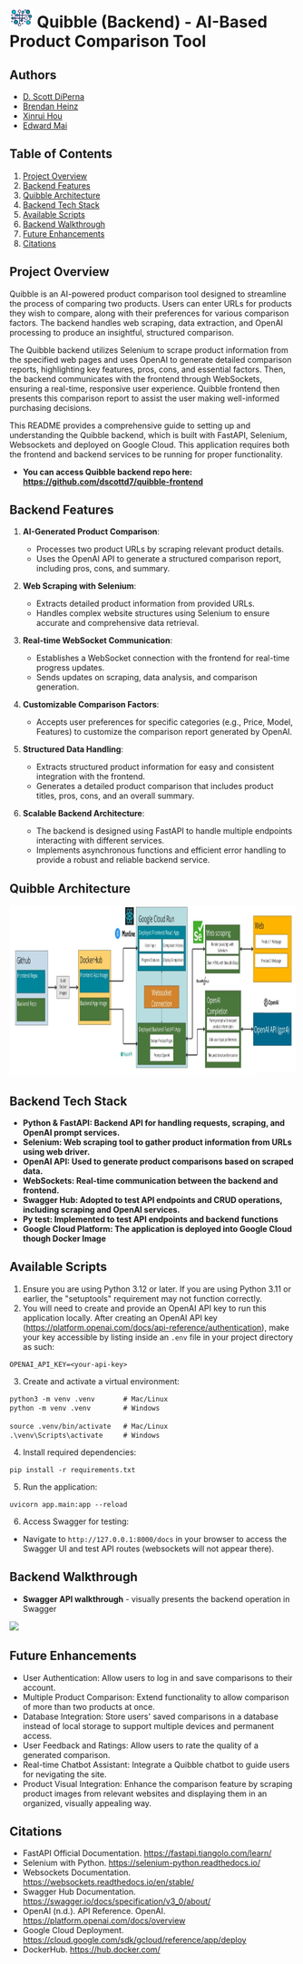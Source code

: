 # <img src='./public/quibble.jpg' height = "35"/> Quibble (Backend) - AI-Based Product Comparison Tool 

## Authors
- [D. Scott DiPerna](https://github.com/dscottd7)
- [Brendan Heinz](https://github.com/jbh14)
- [Xinrui Hou](https://github.com/superhermione)
- [Edward Mai](https://github.com/MaiEdward)

## Table of Contents
1. [Project Overview](#overview)
2. [Backend Features](#product_features)
3. [Quibble Architecture](#quibble_architecture)
4. [Backend Tech Stack](#tech_stack)
5. [Available Scripts](#scripts)
6. [Backend Walkthrough](#walkthrough)
7. [Future Enhancements](#future_enhancement)
8. [Citations](#citations)


## Project Overview
Quibble is an AI-powered product comparison tool designed to streamline the process of comparing two products. Users can enter URLs for products they wish to compare, along with their preferences for various comparison factors. The backend handles web scraping, data extraction, and OpenAI processing to produce an insightful, structured comparison.

The Quibble backend utilizes Selenium to scrape product information from the specified web pages and uses OpenAI to generate detailed comparison reports, highlighting key features, pros, cons, and essential factors. Then, the backend communicates with the frontend through WebSockets, ensuring a real-time, responsive user experience. Quibble frontend then presents this comparison report to assist the user making well-informed purchasing decisions.

This README provides a comprehensive guide to setting up and understanding the Quibble backend, which is built with FastAPI, Selenium, Websockets and deployed on Google Cloud. 
This application requires both the frontend and backend services to be running for proper functionality. 
- **You can access Quibble backend repo here: https://github.com/dscottd7/quibble-frontend**

## Backend Features
1. **AI-Generated Product Comparison**:
   - Processes two product URLs by scraping relevant product details.
   - Uses the OpenAI API to generate a structured comparison report, including pros, cons, and summary.
   
2. **Web Scraping with Selenium**:
   - Extracts detailed product information from provided URLs.
   - Handles complex website structures using Selenium to ensure accurate and comprehensive data retrieval.

3. **Real-time WebSocket Communication**:
   - Establishes a WebSocket connection with the frontend for real-time progress updates.
   - Sends updates on scraping, data analysis, and comparison generation.

4. **Customizable Comparison Factors**:
   - Accepts user preferences for specific categories (e.g., Price, Model, Features) to customize the comparison report generated by OpenAI.

5. **Structured Data Handling**:
   - Extracts structured product information for easy and consistent integration with the frontend.
   - Generates a detailed product comparison that includes product titles, pros, cons, and an overall summary.

6. **Scalable Backend Architecture**:
   - The backend is designed using FastAPI to handle multiple endpoints interacting with different services.
   - Implements asynchronous functions and efficient error handling to provide a robust and reliable backend service.


## Quibble Architecture
<img src='./public/Quibble_Architecture.jpg' height = "300"/>

## Backend Tech Stack
- **Python & FastAPI: Backend API for handling requests, scraping, and OpenAI prompt services.**
- **Selenium: Web scraping tool to gather product information from URLs using web driver.**
- **OpenAI API: Used to generate product comparisons based on scraped data.**
- **WebSockets: Real-time communication between the backend and frontend.**
- **Swagger Hub: Adopted to test API endpoints and CRUD operations, including scraping and OpenAI services.**
- **Py test: Implemented to test API endpoints and backend functions** 
- **Google Cloud Platform: The application is deployed into Google Cloud though Docker Image**

## Available Scripts
1. Ensure you are using Python 3.12 or later. If you are using Python 3.11 or earlier, the "setuptools" requirement may not function correctly. 
2. You will need to create and provide an OpenAI API key to run this application locally.  After creating an OpenAI API key (https://platform.openai.com/docs/api-reference/authentication), make your key accessible by listing inside an `.env` file in your project directory as such:
```
OPENAI_API_KEY=<your-api-key>
```
3. Create and activate a virtual environment:
```
python3 -m venv .venv       # Mac/Linux
python -m venv .venv        # Windows

source .venv/bin/activate   # Mac/Linux
.\venv\Scripts\activate     # Windows
```
4. Install required dependencies:
```
pip install -r requirements.txt
```
5. Run the application:
```
uvicorn app.main:app --reload
```
6. Access Swagger for testing:
- Navigate to `http://127.0.0.1:8000/docs` in your browser to access the Swagger UI and test API routes (websockets will not appear there).

## Backend Walkthrough

* **Swagger API walkthrough** - visually presents the backend operation in Swagger
<img src='./public/Quibble_swagger.gif'/>

## Future Enhancements
- User Authentication: Allow users to log in and save comparisons to their account.
- Multiple Product Comparison: Extend functionality to allow comparison of more than two products at once.
- Database Integration: Store users' saved comparisons in a database instead of local storage to support multiple devices and permanent access.
- User Feedback and Ratings: Allow users to rate the quality of a generated comparison.
- Real-time Chatbot Assistant: Integrate a Quibble chatbot to guide users for nevigating the site. 
- Product Visual Integration: Enhance the comparison feature by scraping product images from relevant websites and displaying them in an organized, visually appealing way.

## Citations
- FastAPI Official Documentation. https://fastapi.tiangolo.com/learn/ 
- Selenium with Python. https://selenium-python.readthedocs.io/ 
- Websockets Documentation. https://websockets.readthedocs.io/en/stable/ 
- Swagger Hub Documentation. https://swagger.io/docs/specification/v3_0/about/ 
- OpenAI (n.d.). API Reference. OpenAI. https://platform.openai.com/docs/overview 
- Google Cloud Deployment. https://cloud.google.com/sdk/gcloud/reference/app/deploy
- DockerHub. https://hub.docker.com/
